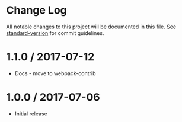 # Change Log

All notable changes to this project will be documented in this file. See [standard-version](https://github.com/conventional-changelog/standard-version) for commit guidelines.

1.1.0 / 2017-07-12
==================

  * Docs - move to webpack-contrib


1.0.0 / 2017-07-06
==================

  * Initial release
